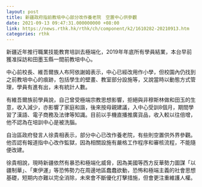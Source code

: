 ```yaml
---
layout: post
title: 新疆政府指前教培中心部分改作養老院　空置中心供參觀
date: 2021-09-13 09:47:31.000000000 +08:00
link: https://news.rthk.hk/rthk/ch/component/k2/1610282-20210913.htm
categories: rthk
---
```


新疆近年推行職業技能教育培訓去極端化，2019年年底所有學員結業，本台早前獲准採訪和田墨玉縣一間前教培中心。

中心前校長、維吾爾族人布阿依謝姆表示，中心已經改用作小學，但校園內仍找到之前教培中心的痕跡，包括學生的壁畫、教室部分設施等，又說當時以動態方式管理，學員有進有出，未有統計人數。

有維吾爾族前學員說，自己曾受極端宗教思想影響，拒絕與非穆斯林做和田玉的生意，收入減少，亦影響了家庭和諧，後來按母親建議，入中心受訓8個月，期間學習了漢語、電子商務及法律等知識。目前以手機直播推廣貨品，收入較以往倍增，他不認為在培訓中心是被洗腦。

自治區政府發言人徐貴相表示，部分中心已改作養老院，有些則空置供外界參觀。他否認有報道指中心改作監獄，因為相關設施有嚴格工作程序和審核流程，不能隨便改建。

徐貴相說，現時新疆依然有暴恐和極端化威脅，因為美國等西方反華勢力圖謀「以疆制華」、「東伊運」等恐怖勢力在周邊地區蠢蠢欲動，恐怖和極端主義的社會思想基礎，短期内亦難以完全消除，未來會不斷優化打擊措施，但會更注重維護人權。
